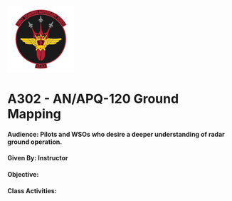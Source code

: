 ![JTAF Logo](../img/Logo.png)

# A302 - AN/APQ-120 Ground Mapping
#### Audience: Pilots and WSOs who desire a deeper understanding of radar ground operation.
#### Given By: Instructor
#### Objective:

#### Class Activities:

